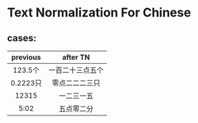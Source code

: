 # Text Normalization For Chinese
## cases:
|  previous  |    after TN    |
|:----------:|:--------------:|
|  123.5个   | 一百二十三点五个|
|  0.2223只  | 零点二二二三只  |
|  12315     |  一二三一五     |	
|  5:02      |  五点零二分     |
